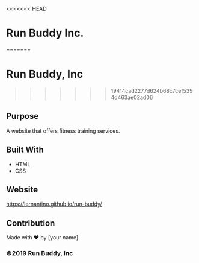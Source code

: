<<<<<<< HEAD
# Run Buddy Inc.
=======
# Run Buddy, Inc
>>>>>>> 19414cad2277d624b68c7cef5394d463ae02ad06

## Purpose
A website that offers fitness training services. 

## Built With
* HTML
* CSS

## Website
https://lernantino.github.io/run-buddy/

## Contribution
Made with ❤️ by [your name]

### ©️2019 Run Buddy, Inc 

